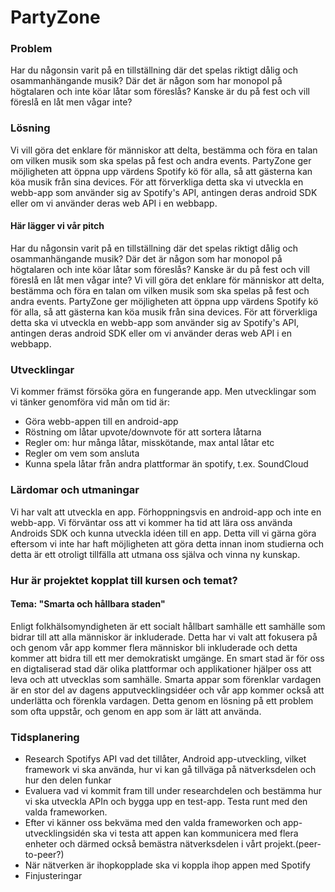 # PartyZone


### Problem
Har du någonsin varit på en tillställning där det spelas riktigt dålig och osammanhängande musik? Där det är någon som har monopol på högtalaren och inte köar låtar som föreslås? Kanske är du på fest och vill föreslå en låt men vågar inte?

### Lösning
Vi vill göra det enklare för människor att delta, bestämma och föra en talan om vilken musik som ska spelas på fest och andra events. PartyZone ger möjligheten att öppna upp värdens Spotify kö för alla, så att gästerna kan köa musik från sina devices. 
För att förverkliga detta ska vi utveckla en webb-app som använder sig av Spotify's API, antingen deras android SDK eller om vi använder deras web API i en webbapp.

#### Här lägger vi vår pitch
Har du någonsin varit på en tillställning där det spelas riktigt dålig och osammanhängande musik? Där det är någon som har monopol på högtalaren och inte köar låtar som föreslås? Kanske är du på fest och vill föreslå en låt men vågar inte?
Vi vill göra det enklare för människor att delta, bestämma och föra en talan om vilken musik som ska spelas på fest och andra events. PartyZone ger möjligheten att öppna upp värdens Spotify kö för alla, så att gästerna kan köa musik från sina devices. 
För att förverkliga detta ska vi utveckla en webb-app som använder sig av Spotify's API, antingen deras android SDK eller om vi använder deras web API i en webbapp.

### Utvecklingar
Vi kommer främst försöka göra en fungerande app. Men utvecklingar som vi tänker genomföra vid mån om tid är:
- Göra webb-appen till en android-app
- Röstning om låtar upvote/downvote för att sortera låtarna 
- Regler om: hur många låtar, misskötande, max antal låtar etc
- Regler om vem som ansluta
- Kunna spela låtar från andra plattformar än spotify, t.ex. SoundCloud

### Lärdomar och utmaningar
Vi har valt att utveckla en app. Förhoppningsvis en android-app och inte en webb-app. Vi förväntar oss att vi kommer ha tid att lära oss använda Androids SDK och kunna utveckla idéen till en app. Detta vill vi gärna göra eftersom vi inte har haft möjligheten att göra detta innan inom studierna och detta är ett otroligt tillfälla att utmana oss själva och vinna ny kunskap. 

### Hur är projektet kopplat till kursen och temat?
#### Tema: "Smarta och hållbara staden"
Enligt folkhälsomyndigheten är ett socialt hållbart samhälle ett samhälle som bidrar till att alla människor är inkluderade. Detta har vi valt att fokusera på och genom vår app kommer flera människor bli inkluderade och detta kommer att bidra till ett mer demokratiskt umgänge. 
En smart stad är för oss en digtaliserad stad där olika plattformar och applikationer hjälper oss att leva och att utvecklas som samhälle. Smarta appar som förenklar vardagen är en stor del av dagens apputvecklingsidéer och vår app kommer också att underlätta och förenkla vardagen. Detta genom en lösning på ett problem som ofta uppstår, och genom en app som är lätt att använda. 

### Tidsplanering
- Research Spotifys API vad det tillåter, Android app-utveckling, vilket framework vi ska använda, hur vi kan gå tillväga på nätverksdelen och hur den delen funkar
- Evaluera vad vi kommit fram till under researchdelen och bestämma hur vi ska utveckla APIn och bygga upp en test-app. Testa runt med den valda frameworken. 
- Efter vi känner oss bekväma med den valda frameworken och app-utvecklingsidén ska vi testa att appen kan kommunicera med flera enheter och därmed också bemästra nätverksdelen i vårt projekt.(peer-to-peer?)
- När nätverken är ihopkopplade ska vi koppla ihop appen med Spotify
- Finjusteringar

